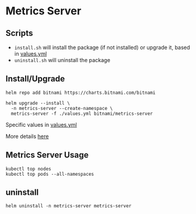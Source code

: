 # Metrics Server

## Scripts
 - `install.sh` will install the package (if not installed) or upgrade it, based in [values.yml](values.yml)
 - `uninstall.sh` will uninstall the package

## Install/Upgrade
```
helm repo add bitnami https://charts.bitnami.com/bitnami

helm upgrade --install \
  -n metrics-server --create-namespace \
  metrics-server -f ./values.yml bitnami/metrics-server
```
Specific values in [values.yml](values.yml)

More details [here](https://github.com/bitnami/charts/tree/master/bitnami/metrics-server)

## Metrics Server Usage
```
kubectl top nodes
kubectl top pods --all-namespaces
```

## uninstall
```
helm uninstall -n metrics-server metrics-server
```
